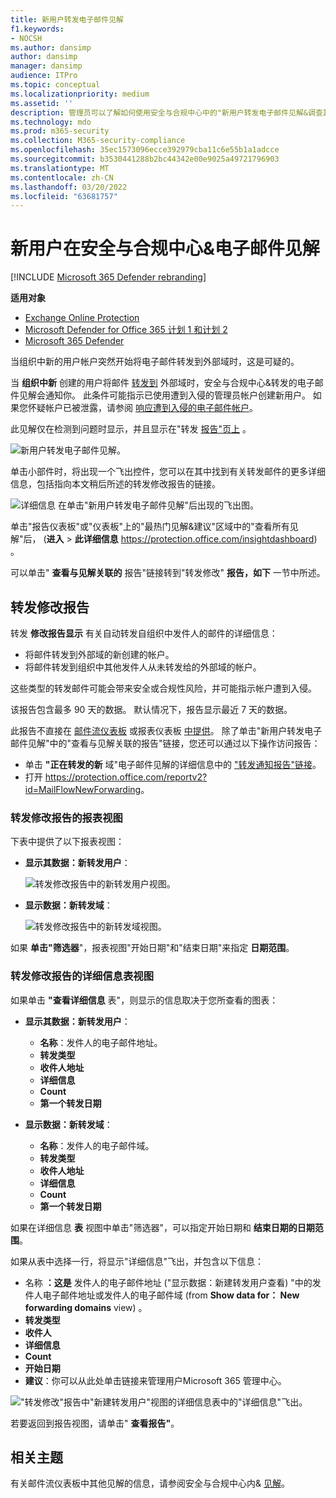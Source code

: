 ```yaml
---
title: 新用户转发电子邮件见解
f1.keywords:
- NOCSH
ms.author: dansimp
author: dansimp
manager: dansimp
audience: ITPro
ms.topic: conceptual
ms.localizationpriority: medium
ms.assetid: ''
description: 管理员可以了解如何使用安全与合规中心中的"新用户转发电子邮件见解&调查其组织中用户何时将邮件转发到新域。
ms.technology: mdo
ms.prod: m365-security
ms.collection: M365-security-compliance
ms.openlocfilehash: 35ec1573096ecce392979cba11c6e55b1a1adcce
ms.sourcegitcommit: b3530441288b2bc44342e00e9025a49721796903
ms.translationtype: MT
ms.contentlocale: zh-CN
ms.lasthandoff: 03/20/2022
ms.locfileid: "63681757"
---
```

# <a name="new-users-forwarding-email-insight-in-the-security--compliance-center"></a>新用户在安全与合规中心&电子邮件见解

[!INCLUDE [Microsoft 365 Defender rebranding](../includes/microsoft-defender-for-office.md)]

**适用对象**
- [Exchange Online Protection](exchange-online-protection-overview.md)
- [Microsoft Defender for Office 365 计划 1 和计划 2](defender-for-office-365.md)
- [Microsoft 365 Defender](../defender/microsoft-365-defender.md)

当组织中新的用户帐户突然开始将电子邮件转发到外部域时，这是可疑的。

当 **组织中新** 创建的用户将邮件 [转发到](https://protection.office.com) 外部域时，安全与合规中心&转发的电子邮件见解会通知你。 此条件可能指示已使用遭到入侵的管理员帐户创建新用户。 如果您怀疑帐户已被泄露，请参阅 [响应遭到入侵的电子邮件帐户](responding-to-a-compromised-email-account.md)。

此见解仅在检测到问题时显示，并且显示在"转发 [报告"页上](view-mail-flow-reports.md#forwarding-report) 。

![新用户转发电子邮件见解。](../../media/mfi-new-users-forwarding-email.png)

单击小部件时，将出现一个飞出控件，您可以在其中找到有关转发邮件的更多详细信息，包括指向本文稍后所述的转发修改报告[](#forwarding-modifications-report)的链接。

![详细信息 在单击"新用户转发电子邮件见解"后出现的飞出图。](../../media/mfi-new-users-forwarding-email-details.png)

单击"报告仪表板"或"仪表板"上的"最热门见解&建议"区域中的"查看所有见解"后， (**进入** \> **此详细信息** <https://protection.office.com/insightdashboard>) 。

可以单击" **查看与见解关联的** 报告"链接转到"转发修改" **报告，如下** 一节中所述。

## <a name="forwarding-modifications-report"></a>转发修改报告

转发 **修改报告显示** 有关自动转发自组织中发件人的邮件的详细信息：

- 将邮件转发到外部域的新创建的帐户。
- 将邮件转发到组织中其他发件人从未转发给的外部域的帐户。

这些类型的转发邮件可能会带来安全或合规性风险，并可能指示帐户遭到入侵。

该报告包含最多 90 天的数据。 默认情况下，报告显示最近 7 天的数据。

此报告不直接在 [邮件流仪表板](mail-flow-insights-v2.md) 或报表仪表板 [中提供](view-mail-flow-reports.md)。 除了单击"新用户转发电子邮件见解"中的"查看与见解关联的报告"链接，您还可以通过以下操作访问报告：

- 单击 **"正在转发的新** 域"电子邮件见解的详细信息中的 ["转发通知报告"链接](mfi-new-domains-being-forwarded-email.md)。
- 打开 <https://protection.office.com/reportv2?id=MailFlowNewForwarding>。

### <a name="report-view-for-the-forwarding-modifications-report"></a>转发修改报告的报表视图

下表中提供了以下报表视图：

- **显示其数据：新转发用户**：

  ![转发修改报告中的新转发用户视图。](../../media/forwarding-modifications-report-new-forwarding-users.png)

- **显示数据：新转发域**：

  ![转发修改报告中的新转发域视图。](../../media/forwarding-modifications-report-new-forwarded-domains.png)

如果 **单击"筛选器**"，报表视图"开始日期"和"结束日期"来指定 **日期范围**。

### <a name="details-table-view-for-the-forwarding-modifications-report"></a>转发修改报告的详细信息表视图

如果单击 **"查看详细信息** 表"，则显示的信息取决于您所查看的图表：

- **显示其数据：新转发用户**：

  - **名称**：发件人的电子邮件地址。
  - **转发类型**
  - **收件人地址**
  - **详细信息**
  - **Count**
  - **第一个转发日期**

- **显示数据：新转发域**：

  - **名称**：发件人的电子邮件域。
  - **转发类型**
  - **收件人地址**
  - **详细信息**
  - **Count**
  - **第一个转发日期**

如果在详细信息 **表** 视图中单击"筛选器"，可以指定开始日期和 **结束日期的日期范围**。

如果从表中选择一行，将显示"详细信息"飞出，并包含以下信息：

- 名称 **：这是** 发件人的电子邮件地址 ("显示数据：新建转发用户查看) "中的发件人电子邮件地址或发件人的电子邮件域 (from **Show data for： New forwarding domains** view) 。
- **转发类型**
- **收件人**
- **详细信息**
- **Count**
- **开始日期**
- **建议**：你可以从此处单击链接来管理用户Microsoft 365 管理中心。

!["转发修改"报告中"新建转发用户"视图的详细信息表中的"详细信息"飞出。](../../media/mfi-forwarding-modifications-report-new-forwarding-users-view-details-table-details.png)

若要返回到报告视图，请单击" **查看报告"**。

## <a name="related-topics"></a>相关主题

有关邮件流仪表板中其他见解的信息，请参阅安全与合规中心内& [见解](mail-flow-insights-v2.md)。
